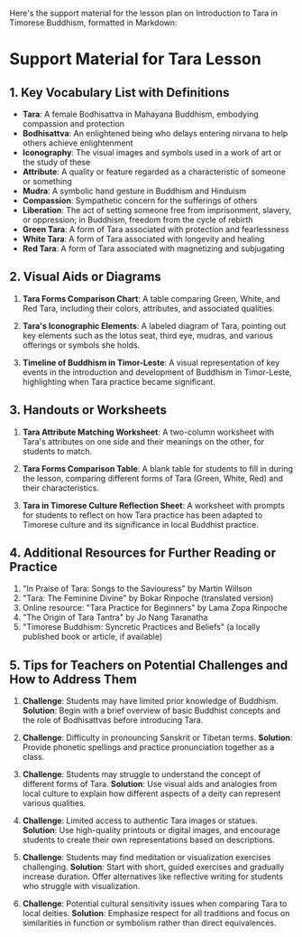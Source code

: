 Here's the support material for the lesson plan on Introduction to Tara in Timorese Buddhism, formatted in Markdown:

# Support Material for Tara Lesson

## 1. Key Vocabulary List with Definitions

- **Tara**: A female Bodhisattva in Mahayana Buddhism, embodying compassion and protection
- **Bodhisattva**: An enlightened being who delays entering nirvana to help others achieve enlightenment
- **Iconography**: The visual images and symbols used in a work of art or the study of these
- **Attribute**: A quality or feature regarded as a characteristic of someone or something
- **Mudra**: A symbolic hand gesture in Buddhism and Hinduism
- **Compassion**: Sympathetic concern for the sufferings of others
- **Liberation**: The act of setting someone free from imprisonment, slavery, or oppression; in Buddhism, freedom from the cycle of rebirth
- **Green Tara**: A form of Tara associated with protection and fearlessness
- **White Tara**: A form of Tara associated with longevity and healing
- **Red Tara**: A form of Tara associated with magnetizing and subjugating

## 2. Visual Aids or Diagrams

1. **Tara Forms Comparison Chart**:
   A table comparing Green, White, and Red Tara, including their colors, attributes, and associated qualities.

2. **Tara's Iconographic Elements**:
   A labeled diagram of Tara, pointing out key elements such as the lotus seat, third eye, mudras, and various offerings or symbols she holds.

3. **Timeline of Buddhism in Timor-Leste**:
   A visual representation of key events in the introduction and development of Buddhism in Timor-Leste, highlighting when Tara practice became significant.

## 3. Handouts or Worksheets

1. **Tara Attribute Matching Worksheet**:
   A two-column worksheet with Tara's attributes on one side and their meanings on the other, for students to match.

2. **Tara Forms Comparison Table**:
   A blank table for students to fill in during the lesson, comparing different forms of Tara (Green, White, Red) and their characteristics.

3. **Tara in Timorese Culture Reflection Sheet**:
   A worksheet with prompts for students to reflect on how Tara practice has been adapted to Timorese culture and its significance in local Buddhist practice.

## 4. Additional Resources for Further Reading or Practice

1. "In Praise of Tara: Songs to the Saviouress" by Martin Willson
2. "Tara: The Feminine Divine" by Bokar Rinpoche (translated version)
3. Online resource: "Tara Practice for Beginners" by Lama Zopa Rinpoche
4. "The Origin of Tara Tantra" by Jo Nang Taranatha
5. "Timorese Buddhism: Syncretic Practices and Beliefs" (a locally published book or article, if available)

## 5. Tips for Teachers on Potential Challenges and How to Address Them

1. **Challenge**: Students may have limited prior knowledge of Buddhism.
   **Solution**: Begin with a brief overview of basic Buddhist concepts and the role of Bodhisattvas before introducing Tara.

2. **Challenge**: Difficulty in pronouncing Sanskrit or Tibetan terms.
   **Solution**: Provide phonetic spellings and practice pronunciation together as a class.

3. **Challenge**: Students may struggle to understand the concept of different forms of Tara.
   **Solution**: Use visual aids and analogies from local culture to explain how different aspects of a deity can represent various qualities.

4. **Challenge**: Limited access to authentic Tara images or statues.
   **Solution**: Use high-quality printouts or digital images, and encourage students to create their own representations based on descriptions.

5. **Challenge**: Students may find meditation or visualization exercises challenging.
   **Solution**: Start with short, guided exercises and gradually increase duration. Offer alternatives like reflective writing for students who struggle with visualization.

6. **Challenge**: Potential cultural sensitivity issues when comparing Tara to local deities.
   **Solution**: Emphasize respect for all traditions and focus on similarities in function or symbolism rather than direct equivalences.
